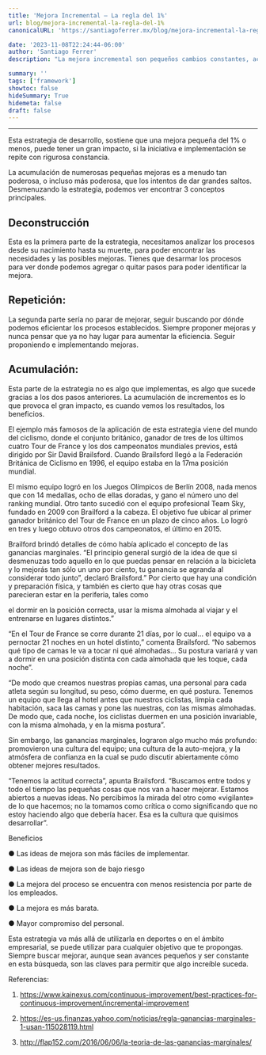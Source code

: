 ```yaml
---
title: 'Mejora Incremental — La regla del 1%'
url: blog/mejora-incremental-la-regla-del-1%
canonicalURL: 'https://santiagoferrer.mx/blog/mejora-incremental-la-regla-del-1%'

date: '2023-11-08T22:24:44-06:00'
author: 'Santiago Ferrer'
description: "La mejora incremental son pequeños cambios constantes, acumulados con el tiempo, que logran resultados sorprendentes."

summary: ''
tags: ['framework']
showtoc: false
hideSummary: True
hidemeta: false
draft: false
---
```

***

Esta estrategia de desarrollo, sostiene que una mejora pequeña del 1% o menos, puede tener un gran impacto, si la iniciativa e implementación se repite con rigurosa constancia. 

La acumulación de numerosas pequeñas mejoras es a menudo tan poderosa, o incluso más poderosa, que los intentos de dar grandes saltos. Desmenuzando la estrategia, podemos ver encontrar 3 conceptos principales.

## Deconstrucción
Esta es la primera parte de la estrategia, necesitamos analizar los procesos desde su nacimiento hasta su muerte, para poder encontrar las necesidades y las posibles mejoras. Tienes que desarmar los procesos para ver donde podemos agregar o quitar pasos para poder identificar la mejora.

## Repetición:
La segunda parte sería no parar de mejorar, seguir buscando por dónde podemos eficientar los procesos establecidos. Siempre proponer mejoras y nunca pensar que ya no hay lugar para aumentar la eficiencia. Seguir proponiendo e implementando mejoras.

## Acumulación:
Esta parte de la estrategia no es algo que implementas, es algo que sucede gracias a los dos pasos anteriores. La acumulación de incrementos es lo que provoca el gran impacto, es cuando vemos los resultados, los beneficios.

El ejemplo más famosos de la aplicación de esta estrategia viene del mundo del ciclismo, donde el conjunto británico, ganador de tres de los últimos cuatro Tour de France y los dos campeonatos mundiales previos, está dirigido por Sir David Brailsford. Cuando Brailsford llegó a la Federación Británica de Ciclismo en 1996, el equipo estaba en la 17ma posición mundial.

El mismo equipo logró en los Juegos Olímpicos de Berlín 2008, nada menos que con 14 medallas, ocho de ellas doradas, y gano el número uno del ranking mundial. Otro tanto sucedió con el equipo profesional Team Sky, fundado en 2009 con Brailford a la cabeza. El objetivo fue ubicar al primer ganador británico del Tour de France en un plazo de cinco años. Lo logró en tres y luego obtuvo otros dos campeonatos, el último en 2015.

Brailford brindó detalles de cómo había aplicado el concepto de las ganancias marginales. “El principio general surgió de la idea de que si desmenuzas todo aquello en lo que puedas pensar en relación a la bicicleta y lo mejorás tan sólo un uno por ciento, tu ganancia se agranda al considerar todo junto”, declaró Brailsford.” Por cierto que hay una condición y preparación física, y también es cierto que hay otras cosas que parecieran estar en la periferia, tales como

el dormir en la posición correcta, usar la misma almohada al viajar y el entrenarse en lugares distintos.”

“En el Tour de France se corre durante 21 días, por lo cual… el equipo va a pernoctar 21 noches en un hotel distinto,” comenta Brailsford. “No sabemos qué tipo de camas le va a tocar ni qué almohadas… Su postura variará y van a dormir en una posición distinta con cada almohada que les toque, cada noche”.

“De modo que creamos nuestras propias camas, una personal para cada atleta según su longitud, su peso, cómo duerme, en qué postura. Tenemos un equipo que llega al hotel antes que nuestros ciclistas, limpia cada habitación, saca las camas y pone las nuestras, con las mismas almohadas. De modo que, cada noche, los ciclistas duermen en una posición invariable, con la misma almohada, y en la misma postura”.

Sin embargo, las ganancias marginales, lograron algo mucho más profundo: promovieron una cultura del equipo; una cultura de la auto-mejora, y la atmósfera de confianza en la cual se pudo discutir abiertamente cómo obtener mejores resultados.

“Tenemos la actitud correcta”, apunta Brailsford. “Buscamos entre todos y todo el tiempo las pequeñas cosas que nos van a hacer mejorar. Estamos abiertos a nuevas ideas. No percibimos la mirada del otro como «vigilante» de lo que hacemos; no la tomamos como crítica o como significando que no estoy haciendo algo que debería hacer. Esa es la cultura que quisimos desarrollar”.

Beneficios

● Las ideas de mejora son más fáciles de implementar.

● Las ideas de mejora son de bajo riesgo

● La mejora del proceso se encuentra con menos resistencia por parte de los empleados.

● La mejora es más barata.

● Mayor compromiso del personal.

Esta estrategia va más allá de utilizarla en deportes o en el ámbito empresarial, se puede utilizar para cualquier objetivo que te propongas. Siempre buscar mejorar, aunque sean avances pequeños y ser constante en esta búsqueda, son las claves para permitir que algo increíble suceda.


Referencias:

1. https://www.kainexus.com/continuous-improvement/best-practices-for-continuous-improvement/incremental-improvement 

2. https://es-us.finanzas.yahoo.com/noticias/regla-ganancias-marginales-1-usan-115028119.html

3. http://flap152.com/2016/06/06/la-teoria-de-las-ganancias-marginales/
